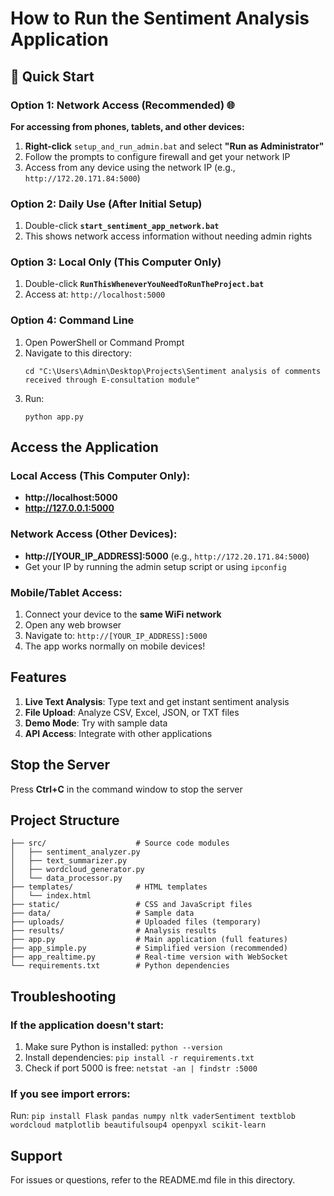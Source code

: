 # How to Run the Sentiment Analysis Application

## 🚀 Quick Start

### Option 1: Network Access (Recommended) 🌐
**For accessing from phones, tablets, and other devices:**
1. **Right-click** `setup_and_run_admin.bat` and select **"Run as Administrator"**
2. Follow the prompts to configure firewall and get your network IP
3. Access from any device using the network IP (e.g., `http://172.20.171.84:5000`)

### Option 2: Daily Use (After Initial Setup)
1. Double-click **`start_sentiment_app_network.bat`**
2. This shows network access information without needing admin rights

### Option 3: Local Only (This Computer Only)
1. Double-click **`RunThisWheneverYouNeedToRunTheProject.bat`**
2. Access at: `http://localhost:5000`

### Option 4: Command Line
1. Open PowerShell or Command Prompt
2. Navigate to this directory:
   ```
   cd "C:\Users\Admin\Desktop\Projects\Sentiment analysis of comments received through E-consultation module"
   ```
3. Run:
   ```
   python app.py
   ```

## Access the Application

### Local Access (This Computer Only):
- **http://localhost:5000**
- **http://127.0.0.1:5000**

### Network Access (Other Devices):
- **http://[YOUR_IP_ADDRESS]:5000** (e.g., `http://172.20.171.84:5000`)
- Get your IP by running the admin setup script or using `ipconfig`

### Mobile/Tablet Access:
1. Connect your device to the **same WiFi network**
2. Open any web browser
3. Navigate to: `http://[YOUR_IP_ADDRESS]:5000`
4. The app works normally on mobile devices!

## Features

1. **Live Text Analysis**: Type text and get instant sentiment analysis
2. **File Upload**: Analyze CSV, Excel, JSON, or TXT files
3. **Demo Mode**: Try with sample data
4. **API Access**: Integrate with other applications

## Stop the Server

Press **Ctrl+C** in the command window to stop the server

## Project Structure

```
├── src/                    # Source code modules
│   ├── sentiment_analyzer.py
│   ├── text_summarizer.py
│   ├── wordcloud_generator.py
│   └── data_processor.py
├── templates/              # HTML templates
│   └── index.html
├── static/                 # CSS and JavaScript files
├── data/                   # Sample data
├── uploads/                # Uploaded files (temporary)
├── results/                # Analysis results
├── app.py                  # Main application (full features)
├── app_simple.py           # Simplified version (recommended)
├── app_realtime.py         # Real-time version with WebSocket
└── requirements.txt        # Python dependencies
```

## Troubleshooting

### If the application doesn't start:
1. Make sure Python is installed: `python --version`
2. Install dependencies: `pip install -r requirements.txt`
3. Check if port 5000 is free: `netstat -an | findstr :5000`

### If you see import errors:
Run: `pip install Flask pandas numpy nltk vaderSentiment textblob wordcloud matplotlib beautifulsoup4 openpyxl scikit-learn`

## Support

For issues or questions, refer to the README.md file in this directory.